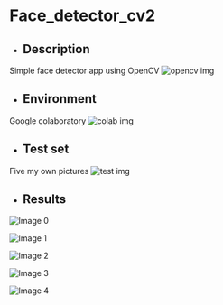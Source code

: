 # Face_detector_cv2

* ## Description
Simple face detector app using OpenCV  ![opencv img](https://github.com/Antanskas/Face_detector_cv2/blob/master/repository_images/opencv.png)

* ## Environment
Google colaboratory ![colab img](https://github.com/Antanskas/Face_detector_cv2/blob/master/repository_images/colab.png)

* ## Test set
Five my own pictures ![test img](https://github.com/Antanskas/Face_detector_cv2/blob/master/repository_images/test.png)

* ## Results

![Image 0](https://github.com/Antanskas/Face_detector_cv2/blob/master/outputs/test_0.jpg)

![Image 1](https://github.com/Antanskas/Face_detector_cv2/blob/master/outputs/test_1.jpg)

![Image 2](https://github.com/Antanskas/Face_detector_cv2/blob/master/outputs/test_2.jpg)

![Image 3](https://github.com/Antanskas/Face_detector_cv2/blob/master/outputs/test_3.jpg)

![Image 4](https://github.com/Antanskas/Face_detector_cv2/blob/master/outputs/test_4.jpg)

